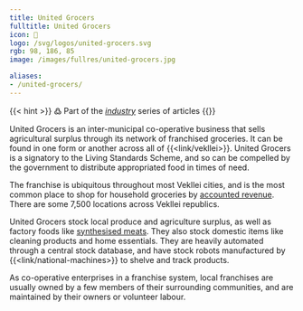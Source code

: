 ```yaml
---
title: United Grocers
fulltitle: United Grocers
icon: 🌾
logo: /svg/logos/united-grocers.svg
rgb: 98, 186, 85
image: /images/fullres/united-grocers.jpg

aliases:
- /united-grocers/
---
```

{{< hint >}}
߷ Part of the *[industry](/industry/)* series of articles
{{</hint>}}

United Grocers is an inter-municipal co-operative business that sells agricultural surplus through its network of franchised groceries. It can be found in one form or another across all of {{<link/vekllei>}}. United Grocers is a signatory to the Living Standards Scheme, and so can be compelled by the government to distribute appropriated food in times of need.

The franchise is ubiquitous throughout most Vekllei cities, and is the most common place to shop for household groceries by [accounted revenue](/bulletin/accounted-revenue/). There are some 7,500 locations across Vekllei republics.

United Grocers stock local produce and agriculture surplus, as well as factory foods like [synthesised meats](/stories/breakfast/). They also stock domestic items like cleaning products and home essentials. They are heavily automated through a central stock database, and have stock robots manufactured by {{<link/national-machines>}} to shelve and track products.

As co-operative enterprises in a franchise system, local franchises are usually owned by a few members of their surrounding communities, and are maintained by their owners or volunteer labour.
